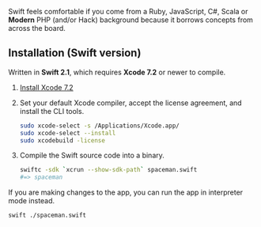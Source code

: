 Swift feels comfortable if you come from a Ruby, JavaScript, C#, Scala 
or **Modern** PHP (and/or Hack) background because it borrows concepts from 
across the board.

## Installation (Swift version)

Written in **Swift 2.1**, which requires **Xcode 7.2** or newer to compile.

1. [Install Xcode 7.2](https://developer.apple.com/xcode/downloads/)

2. Set your default Xcode compiler, accept the license agreement, and install 
   the CLI tools.

   ```bash
   sudo xcode-select -s /Applications/Xcode.app/
   sudo xcode-select --install
   sudo xcodebuild -license
   ```

3. Compile the Swift source code into a binary.

   ```bash
   swiftc -sdk `xcrun --show-sdk-path` spaceman.swift
   #=> spaceman
   ```

If you are making changes to the app, you can run the app in interpreter mode 
instead.

```bash
swift ./spaceman.swift
```
